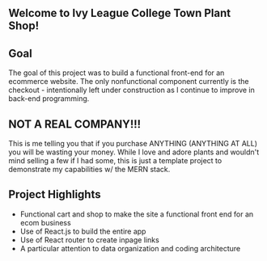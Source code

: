 ## Welcome to Ivy League College Town Plant Shop!

## Goal
The goal of this project was to build a functional front-end for an ecommerce website. The only nonfunctional component currently is the checkout - intentionally left under construction as I continue to improve in back-end programming.

## NOT A REAL COMPANY!!! 
This is me telling you that if you purchase ANYTHING (ANYTHING AT ALL) you will be wasting your money. While I love and adore plants and wouldn't mind selling a few if I had some, this is just a template project to demonstrate my capabilities w/ the MERN stack.

## Project Highlights
- Functional cart and shop to make the site a functional front end for an ecom business
- Use of React.js to build the entire app
- Use of React router to create inpage links
- A particular attention to data organization and coding architecture
